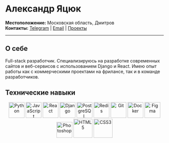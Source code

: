 # Александр Яцюк

**Местоположение:** Московская область, Дмитров  
**Контакты:** [Telegram](https://t.me/quack3r1) | [Email](mailto:yatsuksasha2008@gmail.com) | [Проекты](https://wheresite.ru)

---

## О себе

Full-stack разработчик. Специализируюсь на разработке современных сайтов и веб-сервисов с использованием Django и React. Имею опыт работы как с коммерческими проектами на фрилансе, так и в команде разработчиков.

## Технические навыки

<div align="center">
<img src="https://cdn.jsdelivr.net/gh/devicons/devicon/icons/python/python-original.svg" width="50" height="50" alt="Python"/>
<img src="https://cdn.jsdelivr.net/gh/devicons/devicon/icons/javascript/javascript-original.svg" width="50" height="50" alt="JavaScript"/>
<img src="https://cdn.jsdelivr.net/gh/devicons/devicon/icons/react/react-original.svg" width="50" height="50" alt="React"/>
<img src="https://cdn.jsdelivr.net/gh/devicons/devicon/icons/django/django-plain.svg" width="50" height="50" alt="Django"/>
<img src="https://cdn.jsdelivr.net/gh/devicons/devicon/icons/postgresql/postgresql-original.svg" width="50" height="50" alt="PostgreSQL"/>
<img src="https://cdn.jsdelivr.net/gh/devicons/devicon/icons/redis/redis-original.svg" width="50" height="50" alt="Redis"/>
<img src="https://cdn.jsdelivr.net/gh/devicons/devicon/icons/git/git-original.svg" width="50" height="50" alt="Git"/>
<img src="https://cdn.jsdelivr.net/gh/devicons/devicon/icons/docker/docker-original.svg" width="50" height="50" alt="Docker"/>
<img src="https://cdn.jsdelivr.net/gh/devicons/devicon/icons/figma/figma-original.svg" width="50" height="50" alt="Figma"/>
<img src="https://cdn.jsdelivr.net/gh/devicons/devicon/icons/photoshop/photoshop-plain.svg" width="50" height="50" alt="Photoshop"/>
<img src="https://cdn.jsdelivr.net/gh/devicons/devicon/icons/html5/html5-original.svg" width="60" height="60" alt="HTML5"/>
<img src="https://cdn.jsdelivr.net/gh/devicons/devicon/icons/css3/css3-original.svg" width="60" height="60" alt="CSS3"/>
</div>
